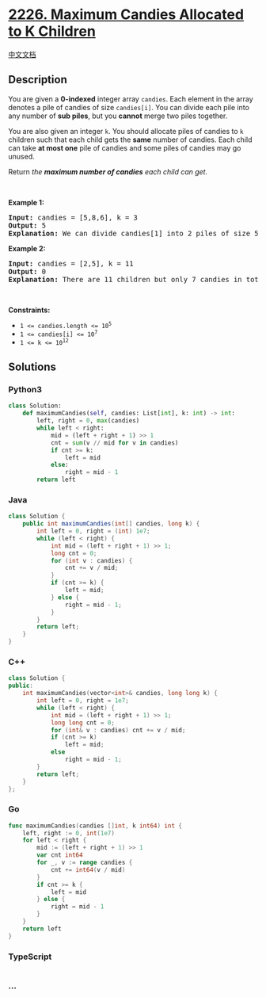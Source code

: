 # [2226. Maximum Candies Allocated to K Children](https://leetcode.com/problems/maximum-candies-allocated-to-k-children)

[中文文档](/solution/2200-2299/2226.Maximum%20Candies%20Allocated%20to%20K%20Children/README.md)

## Description

<p>You are given a <strong>0-indexed</strong> integer array <code>candies</code>. Each element in the array denotes a pile of candies of size <code>candies[i]</code>. You can divide each pile into any number of <strong>sub piles</strong>, but you <strong>cannot</strong> merge two piles together.</p>

<p>You are also given an integer <code>k</code>. You should allocate piles of candies to <code>k</code> children such that each child gets the <strong>same</strong> number of candies. Each child can take <strong>at most one</strong> pile of candies and some piles of candies may go unused.</p>

<p>Return <em>the <strong>maximum number of candies</strong> each child can get.</em></p>
<p>&nbsp;</p>
<p><strong class="example">Example 1:</strong></p>

<pre>
<strong>Input:</strong> candies = [5,8,6], k = 3
<strong>Output:</strong> 5
<strong>Explanation:</strong> We can divide candies[1] into 2 piles of size 5 and 3, and candies[2] into 2 piles of size 5 and 1. We now have five piles of candies of sizes 5, 5, 3, 5, and 1. We can allocate the 3 piles of size 5 to 3 children. It can be proven that each child cannot receive more than 5 candies.
</pre>

<p><strong class="example">Example 2:</strong></p>

<pre>
<strong>Input:</strong> candies = [2,5], k = 11
<strong>Output:</strong> 0
<strong>Explanation:</strong> There are 11 children but only 7 candies in total, so it is impossible to ensure each child receives at least one candy. Thus, each child gets no candy and the answer is 0.
</pre>

<p>&nbsp;</p>
<p><strong>Constraints:</strong></p>

<ul>
	<li><code>1 &lt;= candies.length &lt;= 10<sup>5</sup></code></li>
	<li><code>1 &lt;= candies[i] &lt;= 10<sup>7</sup></code></li>
	<li><code>1 &lt;= k &lt;= 10<sup>12</sup></code></li>
</ul>

## Solutions

<!-- tabs:start -->

### **Python3**

```python
class Solution:
    def maximumCandies(self, candies: List[int], k: int) -> int:
        left, right = 0, max(candies)
        while left < right:
            mid = (left + right + 1) >> 1
            cnt = sum(v // mid for v in candies)
            if cnt >= k:
                left = mid
            else:
                right = mid - 1
        return left
```

### **Java**

```java
class Solution {
    public int maximumCandies(int[] candies, long k) {
        int left = 0, right = (int) 1e7;
        while (left < right) {
            int mid = (left + right + 1) >> 1;
            long cnt = 0;
            for (int v : candies) {
                cnt += v / mid;
            }
            if (cnt >= k) {
                left = mid;
            } else {
                right = mid - 1;
            }
        }
        return left;
    }
}
```

### **C++**

```cpp
class Solution {
public:
    int maximumCandies(vector<int>& candies, long long k) {
        int left = 0, right = 1e7;
        while (left < right) {
            int mid = (left + right + 1) >> 1;
            long long cnt = 0;
            for (int& v : candies) cnt += v / mid;
            if (cnt >= k)
                left = mid;
            else
                right = mid - 1;
        }
        return left;
    }
};
```

### **Go**

```go
func maximumCandies(candies []int, k int64) int {
	left, right := 0, int(1e7)
	for left < right {
		mid := (left + right + 1) >> 1
		var cnt int64
		for _, v := range candies {
			cnt += int64(v / mid)
		}
		if cnt >= k {
			left = mid
		} else {
			right = mid - 1
		}
	}
	return left
}
```

### **TypeScript**

```ts

```

### **...**

```

```

<!-- tabs:end -->
